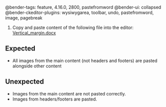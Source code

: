 @bender-tags: feature, 4.16.0, 2800, pastefromword
@bender-ui: collapsed
@bender-ckeditor-plugins: wysiwygarea, toolbar, undo, pastefromword, image, pagebreak

1. Copy and paste content of the following file into the editor:
[Vertical_margin.docx](../generated/_fixtures/ImagesExtraction/InHeaderFooterComplex/InHeaderFooterComplex.docx)

## Expected

* All images from the main content (not headers and footers) are pasted alongside other content

## Unexpected

* Images from the main content are not pasted correctly.
* Images from headers/footers are pasted.
